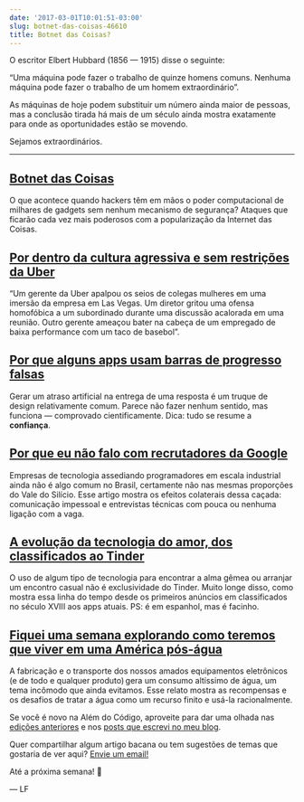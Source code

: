 ```yaml
---
date: '2017-03-01T10:01:51-03:00'
slug: botnet-das-coisas-46610
title: Botnet das Coisas?
---
```

O escritor Elbert Hubbard (1856 — 1915) disse o seguinte:  

“Uma máquina pode fazer o trabalho de quinze homens comuns. Nenhuma máquina pode fazer o trabalho de um homem extraordinário”.  

As máquinas de hoje podem substituir um número ainda maior de pessoas, mas a conclusão tirada há mais de um século ainda mostra exatamente para onde as oportunidades estão se movendo.  

Sejamos extraordinários.

* * *

## [Botnet das Coisas](https://www.technologyreview.com/s/603500/10-breakthrough-technologies-2017-botnets-of-things/)

O que acontece quando hackers têm em mãos o poder computacional de milhares de gadgets sem nenhum mecanismo de segurança? Ataques que ficarão cada vez mais poderosos com a popularização da Internet das Coisas.

## [Por dentro da cultura agressiva e sem restrições da Uber](https://www.nytimes.com/2017/02/22/technology/uber-workplace-culture.html?_r=0)

“Um gerente da Uber apalpou os seios de colegas mulheres em uma imersão da empresa em Las Vegas. Um diretor gritou uma ofensa homofóbica a um subordinado durante uma discussão acalorada em uma reunião. Outro gerente ameaçou bater na cabeça de um empregado de baixa performance com um taco de basebol”.

## [Por que alguns apps usam barras de progresso falsas](https://www.theatlantic.com/technology/archive/2017/02/why-some-apps-use-fake-progress-bars/517233/)

Gerar um atraso artificial na entrega de uma resposta é um truque de design relativamente comum. Parece não fazer nenhum sentido, mas funciona — comprovado cientificamente. Dica: tudo se resume a **confiança**.

## [Por que eu não falo com recrutadores da Google](http://www.yegor256.com/2017/02/21/say-no-to-google-recruiters.html)

Empresas de tecnologia assediando programadores em escala industrial ainda não é algo comum no Brasil, certamente não nas mesmas proporções do Vale do Silício. Esse artigo mostra os efeitos colaterais dessa caçada: comunicação impessoal e entrevistas técnicas com pouca ou nenhuma ligação com a vaga.

## [A evolução da tecnologia do amor, dos classificados ao Tinder](http://www.clarin.com/next/evolucion-tecnologia-amor-clasificados-tinder_0_HkGNgTgKg.html)

O uso de algum tipo de tecnologia para encontrar a alma gêmea ou arranjar um encontro casual não é exclusividade do Tinder. Muito longe disso, como mostra essa linha do tempo desde os primeiros anúncios em classificados no século XVIII aos apps atuais. PS: é em espanhol, mas é facinho.

## [Fiquei uma semana explorando como teremos que viver em uma América pós-água](http://www.popsci.com/week-of-perfect-water-consumption)

A fabricação e o transporte dos nossos amados equipamentos eletrônicos (e de todo e qualquer produto)  gera um consumo altíssimo de água, um tema incômodo que ainda evitamos. Esse relato mostra as recompensas e os desafios de tratar a água como um recurso finito e usá-la racionalmente.

Se você é novo na Além do Código, aproveite para dar uma olhada nas [edições anteriores](https://alemdocodigo.com.br/) e nos [posts que escrevi no meu blog](https://lfbittencourt.com/).  

Quer compartilhar algum artigo bacana ou tem sugestões de temas que gostaria de ver aqui? [Envie um email!](/cdn-cgi/l/email-protection#bed2d895dfdaddfed2d8dcd7cacadbd0ddd1cbccca90ddd1d381cdcbdcd4dbddca83edcbd9dbcdca9bfd8d9bff8dd19b8c8edadb9b8c8edfcccad7d9d198dfd3ce85cbcad3e1dddfd3cedfd7d9d083ffd29bfd8d9bff87d39b8c8edad19b8c8efd9bfd8d9bfc8ddad7d9d198dfd3ce85cbcad3e1d3dbdad7cbd383dbd3dfd7d298dfd3ce85cbcad3e1cdd1cbccdddb83ecdbc8cbdb9b8c8ed0dbc9cdd2dbcacadbcc)

Até a próxima semana! 👾

— LF
